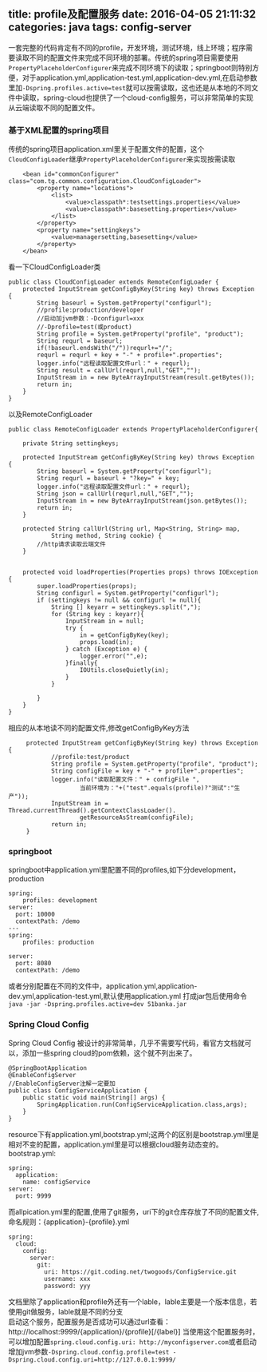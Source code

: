 title: profile及配置服务
date: 2016-04-05 21:11:32
categories: java
tags: config-server
---
一套完整的代码肯定有不同的profile，开发环境，测试环境，线上环境；程序需要读取不同的配置文件来完成不同环境的部署。传统的spring项目需要使用`PropertyPlaceholderConfigurer`来完成不同环境下的读取；springboot则特别方便，对于application.yml,application-test.yml,application-dev.yml,在启动参数里加`-Dspring.profiles.active=test`就可以按需读取，这也还是从本地的不同文件中读取，spring-cloud也提供了一个cloud-config服务，可以非常简单的实现从云端读取不同的配置文件。
### 基于XML配置的spring项目
传统的spring项目application.xml里关于配置文件的配置，这个`CloudConfigLoader`继承`PropertyPlaceholderConfigurer`来实现按需读取<!--more-->
```
	<bean id="commonConfigurer" class="com.tg.common.configuration.CloudConfigLoader">
		<property name="locations">
			<list>
				<value>classpath*:testsettings.properties</value>
				<value>classpath*:basesetting.properties</value>
			</list>
		</property>
		<property name="settingkeys">
			<value>managersetting,basesetting</value>
		</property>
	</bean>
```
看一下CloudConfigLoader类
```
public class CloudConfigLoader extends RemoteConfigLoader {
    protected InputStream getConfigByKey(String key) throws Exception {
        String baseurl = System.getProperty("configurl");
        //profile:production/developer
        //启动加jvm参数：-Dconfigurl=xxx
        //-Dprofile=test(或product)
        String profile = System.getProperty("profile", "product");
        String requrl = baseurl;
        if(!baseurl.endsWith("/"))requrl+="/";
        requrl = requrl + key + "-" + profile+".properties";
        logger.info("远程读取配置文件url：" + requrl);
        String result = callUrl(requrl,null,"GET","");
        InputStream in = new ByteArrayInputStream(result.getBytes());
        return in;
    }
}
```
以及RemoteConfigLoader
```
public class RemoteConfigLoader extends PropertyPlaceholderConfigurer{
	
	private String settingkeys;

	protected InputStream getConfigByKey(String key) throws Exception {
		String baseurl = System.getProperty("configurl");
		String requrl = baseurl + "?key=" + key;
		logger.info("远程读取配置文件url：" + requrl);
		String json = callUrl(requrl,null,"GET","");
		InputStream in = new ByteArrayInputStream(json.getBytes());
		return in;
	}

	protected String callUrl(String url, Map<String, String> map,
			String method, String cookie) {
		//http请求读取云端文件
	}
	

	protected void loadProperties(Properties props) throws IOException {
		super.loadProperties(props);
		String configurl = System.getProperty("configurl");
		if (settingkeys != null && configurl != null){
			String [] keyarr = settingkeys.split(",");
			for (String key : keyarr){
				InputStream in = null;
				try {
					in = getConfigByKey(key);
					props.load(in);
				} catch (Exception e) {
					logger.error("",e);
				}finally{
					IOUtils.closeQuietly(in);
				}
			}
			
		}
	}
}

```
相应的从本地读不同的配置文件,修改getConfigByKey方法
```
	 protected InputStream getConfigByKey(String key) throws Exception {
	        //profile:test/product
	        String profile = System.getProperty("profile", "product");
	        String configFile = key + "-" + profile+".properties";
	        logger.info("读取配置文件：" + configFile ",
	                当前环境为："+("test".equals(profile)?"测试":"生产"));
	        InputStream in = Thread.currentThread().getContextClassLoader().
	                getResourceAsStream(configFile);
	        return in;
	 }
```
### springboot
springboot中application.yml里配置不同的profiles,如下分development，production
```
spring:
    profiles: development
server:
  port: 10000
  contextPath: /demo
---
spring:
    profiles: production

server:
  port: 8080
  contextPath: /demo
```
或者分别配置在不同的文件中，application.yml,application-dev.yml,application-test.yml,默认使用application.yml
打成jar包后使用命令`java -jar -Dspring.profiles.active=dev 51banka.jar`

### Spring Cloud Config
Spring Cloud Config 被设计的非常简单，几乎不需要写代码，看官方文档就可以，添加一些spring cloud的pom依赖，这个就不列出来了。
```
@SpringBootApplication
@EnableConfigServer
//EnableConfigServer注解一定要加
public class ConfigServiceApplication {
    public static void main(String[] args) {
        SpringApplication.run(ConfigServiceApplication.class,args);
    }
}
```
resource下有application.yml,bootstrap.yml;这两个的区别是bootstrap.yml里是相对不变的配置，application.yml里是可以根据cloud服务动态变的。bootstrap.yml:
```
spring:
  application:
    name: configService
server:
  port: 9999
```
而allpication.yml里的配置,使用了git服务，uri下的git仓库存放了不同的配置文件,命名规则：{application}-{profile}.yml
```
spring:
  cloud:
    config:
      server:
        git:
          uri: https://git.coding.net/twogoods/ConfigService.git
          username: xxx
          password: yyy
```
文档里除了application和profile外还有一个lable，lable主要是一个版本信息，若使用git做服务，lable就是不同的分支  
启动这个服务，配置服务是否成功可以通过url查看：http://localhost:9999/{application}/{profile}[/{label}]
当使用这个配置服务时，可以增加配置`spring.cloud.config.uri: http://myconfigserver.com`或者启动增加jvm参数`-Dspring.cloud.config.profile=test -Dspring.cloud.config.uri=http://127.0.0.1:9999/`










